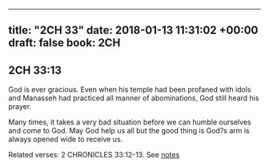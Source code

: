 
---
title: "2CH 33"
date: 2018-01-13 11:31:02 +00:00
draft: false
book: 2CH
---

## 2CH 33:13

God is ever gracious. Even when his temple had been profaned with idols and Manasseh had practiced all manner of abominations, God still heard his prayer.

Many times, it takes a very bad situation before we can humble ourselves and come to God. May God help us all but the good thing is God?s arm is always opened wide to receive us.

Related verses: 2 CHRONICLES 33:12-13. See [notes](https://my.bible.com/notes/2811752883673620973)


